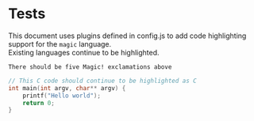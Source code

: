 # Tests

This document uses plugins defined in config.js to add code highlighting support for the `magic` language.<br>
Existing languages continue to be highlighted.

```magic
There should be five Magic! exclamations above
```

```C
// This C code should continue to be highlighted as C
int main(int argv, char** argv) {
    printf("Hello world");
    return 0;
}
```
